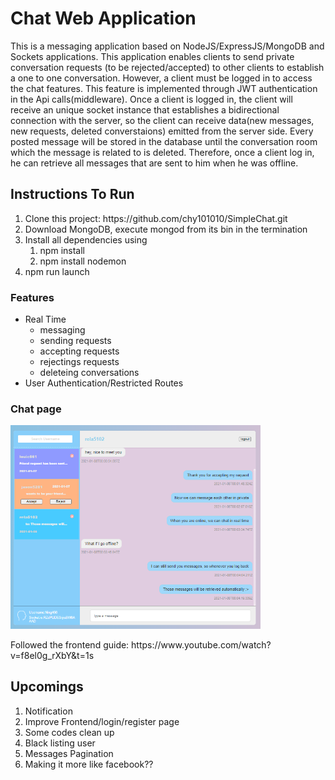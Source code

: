 <h1> Chat Web Application </h1>
This is a messaging application based on NodeJS/ExpressJS/MongoDB and Sockets applications. This application enables clients to send private conversation requests (to be rejected/accepted) to other clients to establish a one to one conversation. However, a client must be logged in to access the chat features. This feature is implemented through JWT authentication in the Api calls(middleware). Once a client is logged in, the client will receive an unique socket instance that establishes a bidirectional connection with the server, so the client can receive data(new messages, new requests, deleted converstaions) emitted from the server side. Every posted message will be stored in the database until the conversation room which the message is related to is deleted. Therefore, once a client log in, he can retrieve all messages that are sent to him when he was offline.

<h2> Instructions To Run </h2>
<ol> 
  <li>Clone this project: https://github.com/chy101010/SimpleChat.git</li>
  <li>Download MongoDB, execute mongod from its bin in the termination</li>
  <li>Install all dependencies using <ol> <li> npm install </li> <li> npm install nodemon </li> </ol> </li>  
  <li>npm run launch</li>
</ol>

<h3>Features</h3>
<ul>
  <li>Real Time
    <ul>
      <li>messaging</li>
      <li>sending requests</li>
      <li>accepting requests</li>
      <li>rejectings requests</li>
      <li>deleteing conversations</li>
    </ul>
  </li>
  <li>User Authentication/Restricted Routes</li>
</ul>

<h3> Chat page </h3>
<img src = "readme/chat.png" width = 400>
<p>Followed the frontend guide: https://www.youtube.com/watch?v=f8el0g_rXbY&t=1s</p>

<h2>Upcomings</h2>
<ol>
  <li>Notification</li>
  <li>Improve Frontend/login/register page</li>
  <li>Some codes clean up</li>
  <li>Black listing user</li>
  <li>Messages Pagination</li>
  <li>Making it more like facebook??</li>
</ol>
